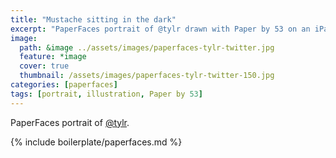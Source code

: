 ```yaml
---
title: "Mustache sitting in the dark"
excerpt: "PaperFaces portrait of @tylr drawn with Paper by 53 on an iPad."
image: 
  path: &image ../assets/images/paperfaces-tylr-twitter.jpg 
  feature: *image
  cover: true
  thumbnail: /assets/images/paperfaces-tylr-twitter-150.jpg
categories: [paperfaces]
tags: [portrait, illustration, Paper by 53]
---
```


PaperFaces portrait of [@tylr](https://twitter.com/tylr).

{% include boilerplate/paperfaces.md %}
